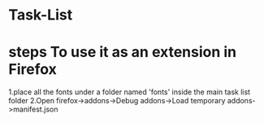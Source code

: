 # Task-List
# steps To use it as an extension in Firefox
1.place all the fonts under a folder named 'fonts' inside the main task list folder
2.Open firefox->addons->Debug addons->Load temporary addons->manifest.json
